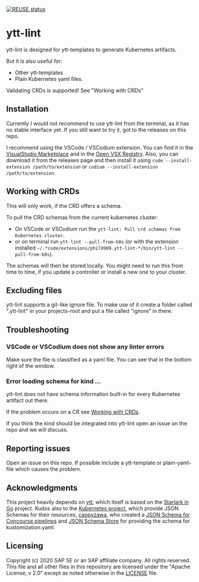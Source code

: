 [![REUSE status](https://api.reuse.software/badge/github.com/SAP/ytt-lint)](https://api.reuse.software/info/github.com/SAP/ytt-lint)

# ytt-lint

ytt-lint is designed for ytt-templates to generate Kubernetes artifacts.

But it is also useful for:

* Other ytt-templates
* Plain Kubernetes yaml files.

Validating CRDs is supported! See "Working with CRDs"

## Installation

Currently I would not recommend to use ytt-lint from the terminal, as it has no stable interface yet.
If you still want to try it, got to the releases on this repo.

I recommend using the VSCode / VSCodium extension.
You can find it in the [VisualStudio Marketplace](https://marketplace.visualstudio.com/items?itemName=phil9909.ytt-lint) and in the [Open VSX Registry](https://open-vsx.org/extension/phil9909/ytt-lint).
Also, you can download it from the releases page and then install it using `code --install-extension /path/to/extension` or `codium --install-extension /path/to/extension`.


## Working with CRDs

This will only work, if the CRD offers a schema.

To pull the CRD schemas from the current kubernetes cluster:

* On VSCode or VSCodium run the `ytt-lint: Pull crd schemas from Kubernetes cluster`.
* or on terminal run `ytt-lint --pull-from-k8s` (or with the extension installed `~/.*code/extensions/phil9909.ytt-lint-*/bin/ytt-lint --pull-from-k8s`).

The schemas will then be stored locally. You might need to run this from time to time, if you update a controller or install a new one to your cluster.

## Excluding files

ytt-lint supports a git-like ignore file. To make use of it create a folder called ".ytt-lint" in your projects-root and put a file called "ignore" in there.

## Troubleshooting

### VSCode or VSCodium does not show any linter errors

Make sure the file is classified as a yaml file.
You can see that in the bottom right of the window.

### Error loading schema for kind ...

ytt-lint does not have schema information built-in for every Kubernetes artifact out there.

If the problem occurs on a CR see [Working with CRDs](#working-with-crds).

If you think the kind should be integrated into ytt-lint open an issue on the repo and we will discuss.

## Reporting issues

Open an issue on this repo. If possible include a ytt-template or plain-yaml-file which causes the problem.

## Acknowledgments

This project heavily depends on [ytt](https://github.com/k14s/ytt), which itself is based on the [Starlark in Go](https://github.com/google/starlark-go) project.
Kudos also to the [Kubernetes project](https://kubernetes.io/), which provide JSON Schemas for their resources, [cappyzawa](https://github.com/cappyzawa), who created a [JSON Schema for Concourse pipelines](https://github.com/cappyzawa/concourse-pipeline-jsonschema) and [JSON Schema Store](https://www.schemastore.org/) for providing the schema for kustomization.yaml.

## Licensing

Copyright (c) 2020 SAP SE or an SAP affiliate company. All rights reserved. This file and all other files in this repository are licensed under the "Apache License, v 2.0" except as noted otherwise in the [LICENSE](/LICENSE) file.
